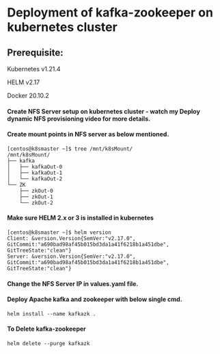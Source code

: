 # Deployment of kafka-zookeeper on kubernetes cluster

## Prerequisite:

Kubernetes v1.21.4

HELM v2.17

Docker 20.10.2

#### Create NFS Server setup on kubernetes cluster  - watch my Deploy dynamic NFS provisioning video for more details.
#### Create mount points in NFS server as below mentioned.
```
[centos@k8smaster ~]$ tree /mnt/k8sMount/
/mnt/k8sMount/
├── kafka
│   ├── kafkaOut-0
│   ├── kafkaOut-1
│   └── kafkaOut-2
└── ZK
    ├── zkOut-0
    ├── zkOut-1
    └── zkOut-2
```
#### Make sure HELM 2.x or 3 is installed in kubernetes 
```
[centos@k8smaster ~]$ helm version
Client: &version.Version{SemVer:"v2.17.0", GitCommit:"a690bad98af45b015bd3da1a41f6218b1a451dbe", GitTreeState:"clean"}
Server: &version.Version{SemVer:"v2.17.0", GitCommit:"a690bad98af45b015bd3da1a41f6218b1a451dbe", GitTreeState:"clean"}
```
#### Change the NFS Server IP in values.yaml file.
#### Deploy Apache kafka and zookeeper with below single cmd.
```
helm install --name kafkazk .
```
#### To Delete kafka-zookeeper
```
helm delete --purge kafkazk
```

